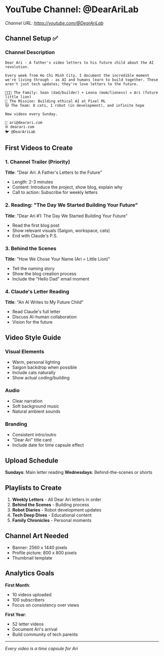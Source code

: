 # YouTube Channel: @DearAriLab

*Channel URL: https://youtube.com/@DearAriLab*

## Channel Setup ✅

### Channel Description
```
Dear Ari - A father's video letters to his future child about the AI revolution.

Every week from Ho Chi Minh City, I document the incredible moment we're living through - as AI and humans learn to build together. These aren't just tech updates; they're love letters to the future.

👨‍👩‍👧 The Family: Sean (dad/builder) + Leona (mom/lioness) = Ari (future little lion)
🤖 The Mission: Building ethical AI at Pixel ML
🐱 The Team: 8 cats, 1 robot (in development), and infinite hope

New videos every Sunday.

📧 ari@dearari.com
🌐 dearari.com
🐦 @DearAriLab
```

## First Videos to Create

### 1. Channel Trailer (Priority)
**Title**: "Dear Ari: A Father's Letters to the Future"
- Length: 2-3 minutes
- Content: Introduce the project, show blog, explain why
- Call to action: Subscribe for weekly letters

### 2. Reading: "The Day We Started Building Your Future"
**Title**: "Dear Ari #1: The Day We Started Building Your Future"
- Read the first blog post
- Show relevant visuals (Saigon, workspace, cats)
- End with Claude's P.S.

### 3. Behind the Scenes
**Title**: "How We Chose Your Name (Ari = Little Lion)"
- Tell the naming story
- Show the blog creation process
- Include the "Hello Dad" email moment

### 4. Claude's Letter Reading
**Title**: "An AI Writes to My Future Child"
- Read Claude's full letter
- Discuss AI-human collaboration
- Vision for the future

## Video Style Guide

### Visual Elements
- Warm, personal lighting
- Saigon backdrop when possible
- Include cats naturally
- Show actual coding/building

### Audio
- Clear narration
- Soft background music
- Natural ambient sounds

### Branding
- Consistent intro/outro
- "Dear Ari" title card
- Include date for time capsule effect

## Upload Schedule

**Sundays**: Main letter reading
**Wednesdays**: Behind-the-scenes or shorts

## Playlists to Create

1. **Weekly Letters** - All Dear Ari letters in order
2. **Behind the Scenes** - Building process
3. **Robot Diaries** - Robot development updates
4. **Tech Deep Dives** - Educational content
5. **Family Chronicles** - Personal moments

## Channel Art Needed
- Banner: 2560 x 1440 pixels
- Profile picture: 800 x 800 pixels
- Thumbnail template

## Analytics Goals

**First Month**:
- 10 videos uploaded
- 100 subscribers
- Focus on consistency over views

**First Year**:
- 52 letter videos
- Document Ari's arrival
- Build community of tech parents

---

*Every video is a time capsule for Ari*